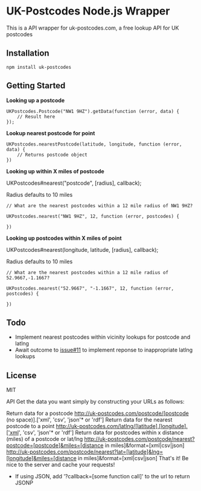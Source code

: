 # UK-Postcodes Node.js Wrapper

This is a API wrapper for uk-postcodes.com, a free lookup API for UK postcodes

## Installation

`npm install uk-postcodes`

## Getting Started

**Looking up a postcode**

```
UKPostcodes.Postcode("NW1 9HZ").getData(function (error, data) {
	// Result here
});
```

**Lookup nearest postcode for point**

```
UKPostcodes.nearestPostcode(latitude, longitude, function (error, data) {
	// Returns postcode object
})
```

**Looking up within X miles of postcode**

UKPostcodes#nearest("postcode", [radius], callback);

Radius defaults to 10 miles

```
// What are the nearest postcodes within a 12 mile radius of NW1 9HZ?

UKPostcodes.nearest("NW1 9HZ", 12, function (error, postcodes) {
	
})
```

**Looking up postcodes within X miles of point**

UKPostcodes#nearest(longitude, latitude, [radius], callback);

Radius defaults to 10 miles

```
// What are the nearest postcodes within a 12 mile radius of 52.9667,-1.1667?

UKPostcodes.nearest("52.9667", "-1.1667", 12, function (error, postcodes) {
	
})
```

## Todo

- Implement nearest postcodes within vicinity lookups for postcode and latlng
- Await outcome to [issue#11](https://github.com/theodi/uk-postcodes/issues/11) to implement reponse to inappropriate latlng lookups

## License

MIT


API
Get the data you want simply by constructing your URLs as follows:

Return data for a postcode
http://uk-postcodes.com/postcode/[postcode (no space)].['xml', 'csv', 'json'* or 'rdf']
Return data for the nearest postcode to a point
http://uk-postcodes.com/latlng/[latitude],[longitude].['xml', 'csv', 'json'* or 'rdf']
Return data for postcodes within x distance (miles) of a postcode or lat/lng
http://uk-postcodes.com/postcode/nearest?postcode=[postcode]&miles=[distance in miles]&format=[xml|csv|json]
http://uk-postcodes.com/postcode/nearest?lat=[latitude]&lng=[longitude]&miles=[distance in miles]&format=[xml|csv|json]
That's it! Be nice to the server and cache your requests!

* If using JSON, add '?callback=[some function call]' to the url to return JSONP